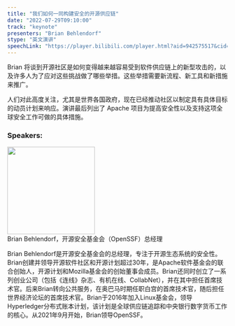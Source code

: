 ```yaml
---
title: "我们如何一同构建安全的开源供应链"
date: "2022-07-29T09:10:00" 
track: "keynote"
presenters: "Brian Behlendorf"
stype: "英文演讲"
speechLink: "https://player.bilibili.com/player.html?aid=942575517&cid=817760221&page=1"
---
```

Brian 将谈到开源社区是如何变得越来越容易受到软件供应链上的新型攻击的，以及许多人为了应对这些挑战做了哪些举措。这些举措需要新流程、新工具和新措施来推广。

人们对此高度关注，尤其是世界各国政府，现在已经推动社区以制定具有具体目标的动员计划来响应。演讲最后列出了 Apache 项目为提高安全性以及支持这项全球安全工作可做的具体措施。


### Speakers: 
<img src="images/speaker/2006.png" width="200" />
<br>
Brian Behlendorf，开源安全基金会（OpenSSF）总经理

Brian Behlendorf是开源安全基金会的总经理，专注于开源生态系统的安全性。Brian创建并领导开源软件社区和开源计划超过30年，是Apache软件基金会的联合创始人，开源计划和Mozilla基金会的创始董事会成员。Brian还同时创立了一系列创业公司（包括《连线》杂志、有机在线、CollabNet），并在其中担任首席技术官。后来Brian转向公共服务，在奥巴马时期任职白宫的首席技术官，随后担任世界经济论坛的首席技术官。Brian于2016年加入Linux基金会，领导Hyperledger分布式账本计划，该计划是全球供应链追踪和中央银行数字货币工作的核心。从2021年9月开始，Brian领导OpenSSF。